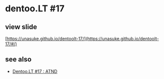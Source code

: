 # dentoo.LT \#17
## view slide
[https://unasuke.github.io/dentoolt-17/](https://unasuke.github.io/dentoolt-17/#/)

## see also
- [Dentoo.LT #17 : ATND](https://atnd.org/events/88084)
